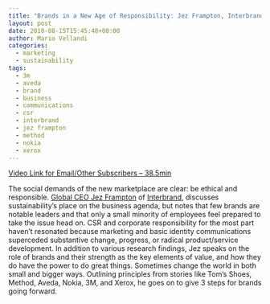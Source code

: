 ```yaml
---
title: "Brands in a New Age of Responsibility: Jez Frampton, Interbrand"
layout: post
date: 2010-08-15T15:45:48+00:00
author: Mario Vellandi
categories:
  - marketing
  - sustainability
tags:
  - 3m
  - aveda
  - brand
  - business
  - communications
  - csr
  - interbrand
  - jez frampton
  - method
  - nokia
  - xerox
---
```

[Video Link for Email/Other Subscribers &#8211; 38.5min](http://vimeo.com/14464332)

The social demands of the new marketplace are clear: be ethical and responsible. [Global CEO Jez Frampton](http://sustainablelifemedia.com/innovator/jez_frampton) of [Interbrand](http://www.interbrand.com/), discusses sustainability&#8217;s place on the business agenda, but notes that few brands are notable leaders and that only a small minority of employees feel prepared to take the issue head on. CSR and corporate responsibility for the most part haven&#8217;t resonated because marketing and basic identity communications superceded substantive change, progress, or radical product/service development. In addition to various research findings, Jez speaks on the role of brands and their strength as the key elements of value, and how they do have the power to do great things. Sometimes change the world in both small and bigger ways. Outlining principles from stories like Tom&#8217;s Shoes, Method, Aveda, Nokia, 3M, and Xerox, he goes on to give 3 steps for brands going forward.
